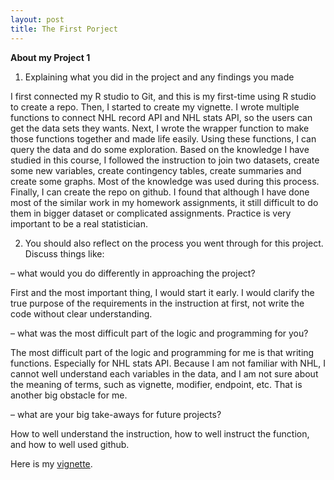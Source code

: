 ```yaml
---
layout: post
title: The First Porject
---
```


**About my Project 1**

1.	Explaining what you did in the project and any findings you made

I first connected my R studio to Git, and this is my first-time using R studio to create a repo. Then, I started to create my vignette. I wrote multiple functions to connect NHL record API and NHL stats API, so the users can get the data sets they wants. Next, I wrote the wrapper function to make those functions together and made life easily. Using these functions, I can query the data and do some exploration. Based on the knowledge I have studied in this course, I followed the instruction to join two datasets, create some new variables, create contingency tables, create summaries and create some graphs. Most of the knowledge was used during this process. Finally, I can create the repo on github. I found that although I have done most of the similar work in my homework assignments, it still difficult to do them in bigger dataset or complicated assignments. Practice is very important to be a real statistician.

2.	 You should also reflect on the process you went through for this project. Discuss things like:

– what would you do differently in approaching the project?

First and the most important thing, I would start it early. I would clarify the true purpose of the requirements in the instruction at first, not write the code without clear understanding. 

– what was the most difficult part of the logic and programming for you?

The most difficult part of the logic and programming for me is that writing functions. Especially for NHL stats API. Because I am not familiar with NHL, I cannot well understand each variables in the data, and I am not sure about the meaning of terms, such as vignette, modifier, endpoint, etc. That is another big obstacle for me. 

– what are your big take-aways for future projects?

How to well understand the instruction, how to well instruct the function, and how to well used github. 

Here is my [vignette](https://yuyaooo.github.io/ST558Project1/).



